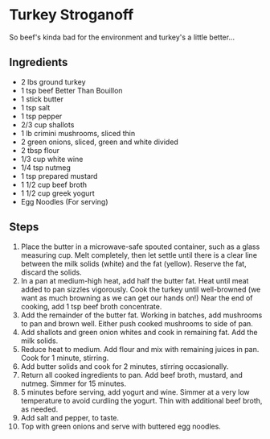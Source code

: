 Turkey Stroganoff
===============
So beef's kinda bad for the environment and turkey's a little better...

Ingredients
-----------
* 2 lbs ground turkey
* 1 tsp beef Better Than Bouillon
* 1 stick butter
* 1 tsp salt
* 1 tsp pepper
* 2/3 cup shallots
* 1 lb crimini mushrooms, sliced thin
* 2 green onions, sliced, green and white divided
* 2 tbsp flour
* 1/3 cup white wine
* 1/4 tsp nutmeg
* 1 tsp prepared mustard
* 1 1/2 cup beef broth
* 1 1/2 cup greek yogurt
* Egg Noodles (For serving)

Steps
-----
1. Place the butter in a microwave-safe spouted container, such as a glass measuring cup. Melt completely, then let settle until there is a clear line between the milk solids (white) and the fat (yellow). Reserve the fat, discard the solids.
3. In a pan at medium-high heat, add half the butter fat. Heat until meat added to pan sizzles vigorously. Cook the turkey until well-browned (we want as much browning as we can get our hands on!) Near the end of cooking, add 1 tsp beef broth concentrate.
5. Add the remainder of the butter fat. Working in batches, add mushrooms to pan and brown well. Either push cooked mushrooms to side of pan.
4. Add shallots and green onion whites and cook in remaining fat. Add the milk solids.
6. Reduce heat to medium. Add flour and mix with remaining juices in pan. Cook for 1 minute, stirring.
6. Add butter solids and cook for 2 minutes, stirring occasionally.
7. Return all cooked ingredients to pan. Add beef broth, mustard, and nutmeg. Simmer for 15 minutes.
8. 5 minutes before serving, add yogurt and wine. Simmer at a very low temperature to avoid curdling the yogurt. Thin with additional beef broth, as needed.
9. Add salt and pepper, to taste.
10. Top with green onions and serve with buttered egg noodles.
